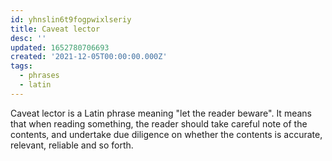 ```yaml
---
id: yhnslin6t9fogpwixlseriy
title: Caveat lector
desc: ''
updated: 1652780706693
created: '2021-12-05T00:00:00.000Z'
tags:
  - phrases
  - latin
---
```


Caveat lector is a Latin phrase meaning "let the reader beware". It means that when reading something, the reader should take careful note of the contents, and undertake due diligence on whether the contents is accurate, relevant, reliable and so forth.
